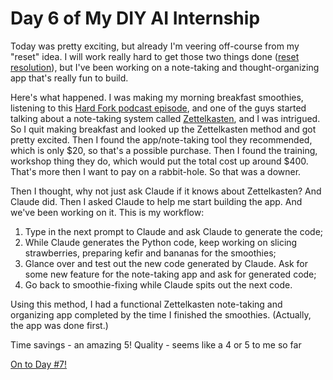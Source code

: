 # Day 6 of My DIY AI Internship

Today was pretty exciting, but already I'm veering off-course from my "reset" idea. I will work really hard to get those two things done ([reset resolution](reset.md)), but I've been working on a note-taking and thought-organizing app that's really fun to build.

Here's what happened. I was making my morning breakfast smoothies, listening to this [Hard Fork podcast episode](https://www.youtube.com/watch?v=MYCPc0sfv1k&t=3576s), and one of the guys started talking about a note-taking system called [Zettelkasten](https://zettelkasten.de/), and I was intrigued. So I quit making breakfast and looked up the Zettelkasten method and got pretty excited. Then I found the app/note-taking tool they recommended, which is only $20, so that's a possible purchase. Then I found the training, workshop thing they do, which would put the total cost up around $400. That's more then I want to pay on a rabbit-hole. So that was a downer.

Then I thought, why not just ask Claude if it knows about Zettelkasten? And Claude did. Then I asked Claude to help me start building the app. And we've been working on it. This is my workflow:

1) Type in the next prompt to Claude and ask Claude to generate the code;
2) While Claude generates the Python code, keep working on slicing strawberries, preparing kefir and bananas for the smoothies;
3) Glance over and test out the new code generated by Claude. Ask for some new feature for the note-taking app and ask for generated code;
4) Go back to smoothie-fixing while Claude spits out the next code.

Using this method, I had a functional Zettelkasten note-taking and organizing app completed by the time I finished the smoothies. (Actually, the app was done first.)

Time savings - an amazing 5!
Quality - seems like a 4 or 5 to me so far

[On to Day #7!](day-7.md)

